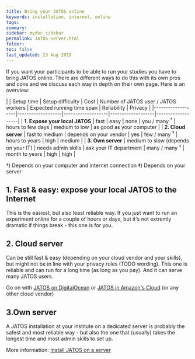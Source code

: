 ```yaml
---
title: Bring your JATOS online
keywords: installation, internet, online
tags:
summary:
sidebar: mydoc_sidebar
permalink: JATOS-server.html
folder:
toc: false
last_updated: 23 Aug 2019
---
```


If you want your participants to be able to run your studies you have to bring JATOS online. There are different ways to do this with its own pros and cons and we discuss each way in depth on their own page. Here is an overview:

| | Setup time | Setup difficulty | Cost | Number of JATOS user / JATOS workers | Expected running time span  | Reliability | Privacy |
|-------------------|-------------------|-------------------|-------------------|-------------------|
| **1. Expose your local JATOS** | fast | easy | none | you / many <sup>†</sup> | hours to few days | medium to low | as good as your computer |
| **2. Cloud server** | fast to medium | depends on your vendor | yes | few / many  <sup>‡</sup> | hours to years | high | medium |
| **3. Own server** | medium to slow (depends on your IT) | needs admin skills | ask your IT department | many / many <sup>‡</sup> | month to years | high | high |

†) Depends on your computer and internet connection
‡) Depends on your server


## 1. Fast & easy: expose your local JATOS to the Internet

This is the easiest, but also least reliable way. If you just want to run an experiment online for a couple of hours or days, but it's not extremly dramatic if things break - this one is for you.

## 2. Cloud server

Can be still fast & easy (depending on your cloud vendor and your skills), but might not be in line with your privacy rules (TODO wording). This one is reliable and can run for a long time (as long as you pay). And it can serve many JATOS users.

Go on with [JATOS on DigitalOcean](JATOS-on-DigitalOcean.html) or [JATOS in Amazon's Cloud](JATOS-in-Amazons-Cloud-without-Docker.html) (or any other cloud vendor)

## 3.Own server

A JATOS installation at your institute on a dedicated server is probably the safest and most reliable way - but also the one that (usually) takes the longest time and most admin skills to set up.

More information: [Install JATOS on a server](JATOS-on-a-server.html)


